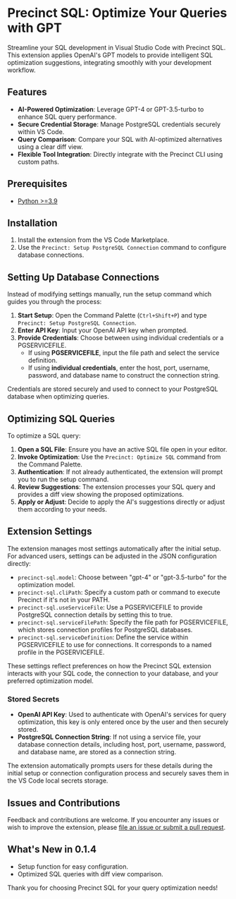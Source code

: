# Precinct SQL: Optimize Your Queries with GPT

Streamline your SQL development in Visual Studio Code with Precinct SQL. This extension applies OpenAI's GPT models to provide intelligent SQL optimization suggestions, integrating smoothly with your development workflow.

## Features

- **AI-Powered Optimization**: Leverage GPT-4 or GPT-3.5-turbo to enhance SQL query performance.
- **Secure Credential Storage**: Manage PostgreSQL credentials securely within VS Code.
- **Query Comparison**: Compare your SQL with AI-optimized alternatives using a clear diff view.
- **Flexible Tool Integration**: Directly integrate with the Precinct CLI using custom paths.

## Prerequisites

- [Python >=3.9](https://www.python.org/downloads/)

## Installation

1. Install the extension from the VS Code Marketplace.
2. Use the `Precinct: Setup PostgreSQL Connection` command to configure database connections.

## Setting Up Database Connections

Instead of modifying settings manually, run the setup command which guides you through the process:

1. **Start Setup**: Open the Command Palette (`Ctrl+Shift+P`) and type `Precinct: Setup PostgreSQL Connection`.
2. **Enter API Key**: Input your OpenAI API key when prompted.
3. **Provide Credentials**: Choose between using individual credentials or a PGSERVICEFILE.
   - If using **PGSERVICEFILE**, input the file path and select the service definition.
   - If using **individual credentials**, enter the host, port, username, password, and database name to construct the connection string.

Credentials are stored securely and used to connect to your PostgreSQL database when optimizing queries.

## Optimizing SQL Queries

To optimize a SQL query:

1. **Open a SQL File**: Ensure you have an active SQL file open in your editor.
2. **Invoke Optimization**: Use the `Precinct: Optimize SQL` command from the Command Palette.
3. **Authentication**: If not already authenticated, the extension will prompt you to run the setup command.
4. **Review Suggestions**: The extension processes your SQL query and provides a diff view showing the proposed optimizations.
5. **Apply or Adjust**: Decide to apply the AI's suggestions directly or adjust them according to your needs.

## Extension Settings

The extension manages most settings automatically after the initial setup. For advanced users, settings can be adjusted in the JSON configuration directly:

- `precinct-sql.model`: Choose between "gpt-4" or "gpt-3.5-turbo" for the optimization model.
- `precinct-sql.cliPath`: Specify a custom path or command to execute Precinct if it's not in your PATH.
- `precinct-sql.useServiceFile`: Use a PGSERVICEFILE to provide PostgreSQL connection details by setting this to true.
- `precinct-sql.serviceFilePath`: Specify the file path for PGSERVICEFILE, which stores connection profiles for PostgreSQL databases.
- `precinct-sql.serviceDefinition`: Define the service within PGSERVICEFILE to use for connections. It corresponds to a named profile in the PGSERVICEFILE.

These settings reflect preferences on how the Precinct SQL extension interacts with your SQL code, the connection to your database, and your preferred optimization model.

### Stored Secrets

- **OpenAI API Key**: Used to authenticate with OpenAI's services for query optimization, this key is only entered once by the user and then securely stored.
- **PostgreSQL Connection String**: If not using a service file, your database connection details, including host, port, username, password, and database name, are stored as a connection string.

The extension automatically prompts users for these details during the initial setup or connection configuration process and securely saves them in the VS Code local secrets storage.

## Issues and Contributions

Feedback and contributions are welcome. If you encounter any issues or wish to improve the extension, please [file an issue or submit a pull request](https://github.com/msnidal/precinct).

## What's New in 0.1.4

- Setup function for easy configuration.
- Optimized SQL queries with diff view comparison.

Thank you for choosing Precinct SQL for your query optimization needs!
